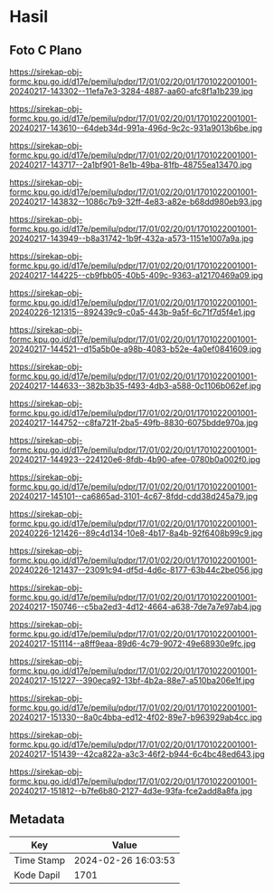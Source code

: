 # Hasil

## Foto C Plano

https://sirekap-obj-formc.kpu.go.id/d17e/pemilu/pdpr/17/01/02/20/01/1701022001001-20240217-143302--11efa7e3-3284-4887-aa60-afc8f1a1b239.jpg

https://sirekap-obj-formc.kpu.go.id/d17e/pemilu/pdpr/17/01/02/20/01/1701022001001-20240217-143610--64deb34d-991a-496d-9c2c-931a9013b6be.jpg

https://sirekap-obj-formc.kpu.go.id/d17e/pemilu/pdpr/17/01/02/20/01/1701022001001-20240217-143717--2a1bf901-8e1b-49ba-81fb-48755ea13470.jpg

https://sirekap-obj-formc.kpu.go.id/d17e/pemilu/pdpr/17/01/02/20/01/1701022001001-20240217-143832--1086c7b9-32ff-4e83-a82e-b68dd980eb93.jpg

https://sirekap-obj-formc.kpu.go.id/d17e/pemilu/pdpr/17/01/02/20/01/1701022001001-20240217-143949--b8a31742-1b9f-432a-a573-1151e1007a9a.jpg

https://sirekap-obj-formc.kpu.go.id/d17e/pemilu/pdpr/17/01/02/20/01/1701022001001-20240217-144225--cb9fbb05-40b5-409c-9363-a12170469a09.jpg

https://sirekap-obj-formc.kpu.go.id/d17e/pemilu/pdpr/17/01/02/20/01/1701022001001-20240226-121315--892439c9-c0a5-443b-9a5f-6c71f7d5f4e1.jpg

https://sirekap-obj-formc.kpu.go.id/d17e/pemilu/pdpr/17/01/02/20/01/1701022001001-20240217-144521--d15a5b0e-a98b-4083-b52e-4a0ef0841609.jpg

https://sirekap-obj-formc.kpu.go.id/d17e/pemilu/pdpr/17/01/02/20/01/1701022001001-20240217-144633--382b3b35-f493-4db3-a588-0c1106b062ef.jpg

https://sirekap-obj-formc.kpu.go.id/d17e/pemilu/pdpr/17/01/02/20/01/1701022001001-20240217-144752--c8fa721f-2ba5-49fb-8830-6075bdde970a.jpg

https://sirekap-obj-formc.kpu.go.id/d17e/pemilu/pdpr/17/01/02/20/01/1701022001001-20240217-144923--224120e6-8fdb-4b90-afee-0780b0a002f0.jpg

https://sirekap-obj-formc.kpu.go.id/d17e/pemilu/pdpr/17/01/02/20/01/1701022001001-20240217-145101--ca6865ad-3101-4c67-8fdd-cdd38d245a79.jpg

https://sirekap-obj-formc.kpu.go.id/d17e/pemilu/pdpr/17/01/02/20/01/1701022001001-20240226-121426--89c4d134-10e8-4b17-8a4b-92f6408b99c9.jpg

https://sirekap-obj-formc.kpu.go.id/d17e/pemilu/pdpr/17/01/02/20/01/1701022001001-20240226-121437--23091c94-df5d-4d6c-8177-63b44c2be056.jpg

https://sirekap-obj-formc.kpu.go.id/d17e/pemilu/pdpr/17/01/02/20/01/1701022001001-20240217-150746--c5ba2ed3-4d12-4664-a638-7de7a7e97ab4.jpg

https://sirekap-obj-formc.kpu.go.id/d17e/pemilu/pdpr/17/01/02/20/01/1701022001001-20240217-151114--a8ff9eaa-89d6-4c79-9072-49e68930e9fc.jpg

https://sirekap-obj-formc.kpu.go.id/d17e/pemilu/pdpr/17/01/02/20/01/1701022001001-20240217-151227--390eca92-13bf-4b2a-88e7-a510ba206e1f.jpg

https://sirekap-obj-formc.kpu.go.id/d17e/pemilu/pdpr/17/01/02/20/01/1701022001001-20240217-151330--8a0c4bba-ed12-4f02-89e7-b963929ab4cc.jpg

https://sirekap-obj-formc.kpu.go.id/d17e/pemilu/pdpr/17/01/02/20/01/1701022001001-20240217-151439--42ca822a-a3c3-46f2-b944-6c4bc48ed643.jpg

https://sirekap-obj-formc.kpu.go.id/d17e/pemilu/pdpr/17/01/02/20/01/1701022001001-20240217-151812--b7fe6b80-2127-4d3e-93fa-fce2add8a8fa.jpg


## Metadata

| Key        | Value               |
| ---------- | ------------------- |
| Time Stamp | 2024-02-26 16:03:53 |
| Kode Dapil | 1701                |



